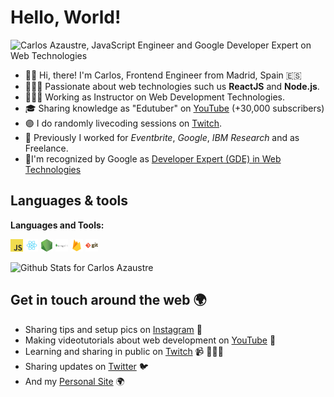 # Hello, World!
![Carlos Azaustre, JavaScript Engineer and Google Developer Expert on Web Technologies](https://github.com/carlosazaustre/carlosazaustre/raw/master/img/github-header.png)

- 👋🏽 Hi, there! I'm Carlos, Frontend Engineer  from Madrid, Spain 🇪🇸
- 👨🏽‍💻 Passionate about web technologies such us **ReactJS** and **Node.js**.
- 👨🏽‍🏫 Working as Instructor on Web Development Technologies.
- 🎓 Sharing knowledge as "Edutuber" on [YouTube](https://youtube.com/carlosazaustre?sub_confirmation=1) (+30,000 subscribers)
- 🟣 I do randomly livecoding sessions on [Twitch](https://twitch.tv/carlosazaustre). 
- 💼 Previously I worked for *Eventbrite*, *Google*, *IBM Research* and as Freelance.
- 🏅I'm recognized by Google as [Developer Expert (GDE) in Web Technologies](https://developers.google.com/community/experts/directory/profile/profile-carlos_azaustre)

## Languages & tools
**Languages and Tools:**  

<code><img height="20" src="https://raw.githubusercontent.com/github/explore/80688e429a7d4ef2fca1e82350fe8e3517d3494d/topics/javascript/javascript.png"></code>
<code><img height="20" src="https://raw.githubusercontent.com/github/explore/80688e429a7d4ef2fca1e82350fe8e3517d3494d/topics/react/react.png"></code>
<code><img height="20" src="https://raw.githubusercontent.com/github/explore/80688e429a7d4ef2fca1e82350fe8e3517d3494d/topics/nodejs/nodejs.png"></code>
<code><img height="20" src="https://raw.githubusercontent.com/github/explore/80688e429a7d4ef2fca1e82350fe8e3517d3494d/topics/mongodb/mongodb.png"></code>
<code><img height="20" src="https://raw.githubusercontent.com/github/explore/80688e429a7d4ef2fca1e82350fe8e3517d3494d/topics/firebase/firebase.png"></code>
<code><img height="20" src="https://raw.githubusercontent.com/github/explore/80688e429a7d4ef2fca1e82350fe8e3517d3494d/topics/git/git.png"></code>

![Github Stats for Carlos Azaustre](https://github-readme-stats.vercel.app/api?username=carlosazaustre&show_icons=true&hide_border=true)

## Get in touch around the web 🌍
- Sharing tips and setup pics on [Instagram](https://instagram.com/carlosazaustre) 📸
- Making videotutorials about web development on [YouTube](https://youtube.com/carlosazaustre?sub_confirmation=1) 📼
-  Learning and sharing in public on [Twitch](https://twitch.tv/carlosazaustre) 📹 👨🏽‍💻
- Sharing updates on [Twitter](https://twitter.com/carlosazaustr) 🐦 
- And my [Personal Site](https://carlosazaustre.es) 🌍
